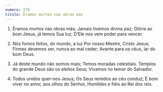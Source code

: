 ```yaml
---
numero: 278
titulo: Éramos mortos nas obras más
---
```

1. Éramos mortos nas obras más;
Jamais tivemos divina paz;
Glória ao bom Jesus, já temos Sua luz;
D’Ele nos vem poder para vencer.

2. Nós fomos feitos, do mundo, a luz
Por nosso Mestre, Cristo Jesus;
Firmes devemos ser, nunca ao mal ceder;
Avante para os céus, lar do bom Deus.

3. Já deste mundo não somos mais;
Temos moradas celestiais.
Templos do grande Deus são os eleitos Seus;
Vivamos no temor do Salvador.

4. Todos unidos quer-nos Jesus;
Os Seus remidos ao céu conduz;
É bom viver no amor, aos olhos do Senhor,
Humildes e fiéis ao Rei dos reis.

